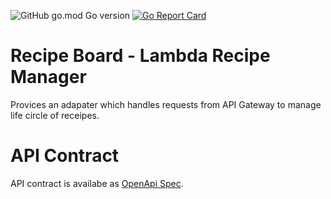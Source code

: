 ![GitHub go.mod Go version](https://img.shields.io/github/go-mod/go-version/tommzn/recipemanager-lambda)
[![Go Report Card](https://goreportcard.com/badge/github.com/tommzn/recipemanager-lambda)](https://goreportcard.com/report/github.com/tommzn/recipemanager-lambda)

# Recipe Board - Lambda Recipe Manager
Provices an adapater which handles requests from API Gateway to manage life circle of receipes.

# API Contract
API contract is availabe as [OpenApi Spec](https://github.com/tommzn/recipemanager-lambda/blob/main/aws/openapi.yml).